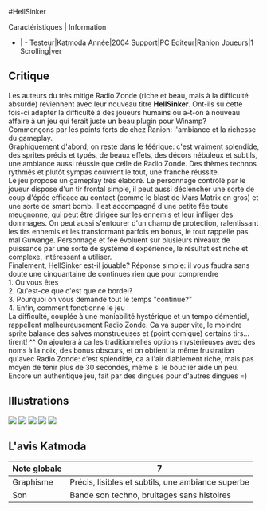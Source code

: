 #HellSinker

Caractéristiques | Information
- | -
Testeur|Katmoda
Année|2004
Support|PC
Editeur|Ranion
Joueurs|1
Scrolling|ver

## Critique
Les auteurs du très mitigé Radio Zonde (riche et beau, mais à la difficulté absurde) reviennent avec leur nouveau titre <b>HellSinker</b>. Ont-ils su cette fois-ci adapter la difficulté à des joueurs humains ou a-t-on à nouveau affaire à un jeu qui ferait juste un beau plugin pour Winamp?<br/>Commençons par les points forts de chez Ranion: l'ambiance et la richesse du gameplay.<br/>Graphiquement d'abord, on reste dans le féérique: c'est vraiment splendide, des sprites précis et typés, de beaux effets, des décors nébuleux et subtils, une ambiance aussi réussie que celle de Radio Zonde. Des thèmes technos rythmés et plutôt sympas couvrent le tout, une franche réussite.<br/>Le jeu propose un gameplay très élaboré. Le personnage contrôlé par le joueur dispose d'un tir frontal simple, il peut aussi déclencher une sorte de coup d'épée efficace au contact (comme le blast de Mars Matrix en gros) et une sorte de smart bomb. Il est accompagné d'une petite fée toute meugnonne, qui peut être dirigée sur les ennemis et leur infliger des dommages. On peut aussi s'entourer d'un champ de protection, ralentissant les tirs ennemis et les transformant parfois en bonus, le tout rappelle pas mal Guwange. Personnage et fée évoluent sur plusieurs niveaux de puissance par une sorte de système d'expérience, le résultat est riche et complexe, intéressant à utiliser.<br/>Finalement, HellSinker est-il jouable? Réponse simple: il vous faudra sans doute une cinquantaine de continues rien que pour comprendre<br/>1. Ou vous êtes<br/>2. Qu'est-ce que c'est que ce bordel?<br/>3. Pourquoi on vous demande tout le temps "continue?"<br/>4. Enfin, comment fonctionne le jeu<br/>La difficulté, couplée à une maniabilité hystérique et un tempo démentiel, rappellent malheureusement Radio Zonde. Ca va super vite, le moindre sprite balance des salves monstrueuses et (point comique) certains tirs... tirent! ^^ On ajoutera à ca les traditionnelles options mystérieuses avec des noms à la noix, des bonus obscurs, et on obtient la même frustration qu'avec Radio Zonde: c'est splendide, ca a l'air diablement riche, mais pas moyen de tenir plus de 30 secondes, même si le bouclier aide un peu.<br/>Encore un authentique jeu, fait par des dingues pour d'autres dingues =)

## Illustrations
![](http://www.shmup.com/images/thumbs/img_fiche_1_499.jpg)
![](http://www.shmup.com/images/thumbs/img_fiche_2_499.jpg)
![](http://www.shmup.com/images/thumbs/img_fiche_3_499.jpg)
![](http://www.shmup.com/images/thumbs/)
![](http://www.shmup.com/images/thumbs/)

## L'avis Katmoda
Note globale|7
-|-
Graphisme|Précis, lisibles et subtils, une ambiance superbe
Son|Bande son techno, bruitages sans histoires
